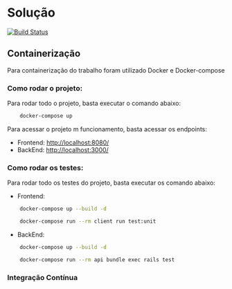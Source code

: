# Solução

[![Build Status](https://travis-ci.org/VictorRodriguesS0/Trabalho-Individual-2020-1.svg?branch=master)](https://travis-ci.org/VictorRodriguesS0/Trabalho-Individual-2020-1)

## Containerização

Para containerização do trabalho foram utilizado Docker e Docker-compose

### Como rodar o projeto:

Para rodar todo o projeto, basta executar o comando abaixo:

```bash
    docker-compose up
```

Para acessar o projeto m funcionamento, basta acessar os endpoints:

- Frontend: [http://localhost:8080/](http://localhost:8080/)
- BackEnd: [http://localhost:3000/](http://localhost:3000/)

### Como rodar os testes:

Para rodar todo os testes do projeto, basta executar os comando abaixo:

- Frontend:
```bash
    docker-compose up --build -d

    docker-compose run --rm client run test:unit
```

- BackEnd:
```bash
    docker-compose up --build -d

    docker-compose run --rm api bundle exec rails test
```
### Integração Contínua